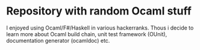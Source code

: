 # Repository with random Ocaml stuff

I enjoyed using Ocaml/F#/Haskell in various hackerranks. 
Thous i decide to learn more about Ocaml build chain, unit test framework (OUnit),
documentation generator (ocamldoc) etc.